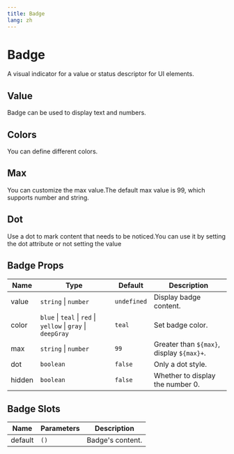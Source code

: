 ```yaml
---
title: Badge
lang: zh
---
```


# Badge

A visual indicator for a value or status descriptor for UI elements.

## Value

Badge can be used to display text and numbers.

<demo src="../../../example/badge/value.vue"></demo>

## Colors

You can define different colors.

<demo src="../../../example/badge/colors.vue"></demo>

## Max

You can customize the max value.The default max value is 99, which supports number and string.

<demo src="../../../example/badge/max.vue"></demo>

## Dot

Use a dot to mark content that needs to be noticed.You can use it by setting the dot attribute or not setting the value

<demo src="../../../example/badge/dot.vue"></demo>

## Badge Props

| Name   | Type                                                          | Default     | Description                               |
| ------ | ------------------------------------------------------------- | ----------- | ----------------------------------------- |
| value  | `string` \| `number`                                          | `undefined` | Display badge content.                    |
| color  | `blue` \| `teal` \| `red` \| `yellow` \| `gray` \| `deepGray` | `teal`      | Set badge color.                          |
| max    | `string` \| `number`                                          | `99`        | Greater than `${max}`, display `${max}+`. |
| dot    | `boolean`                                                     | `false`     | Only a dot style.                         |
| hidden | `boolean`                                                     | `false`     | Whether to display the number 0.          |

## Badge Slots

| Name    | Parameters | Description      |
| ------- | ---------- | ---------------- |
| default | `()`       | Badge's content. |
